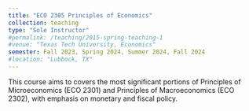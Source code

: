 ```yaml
---
title: "ECO 2305 Principles of Economics"
collection: teaching
type: "Sole Instructor"
#permalink: /teaching/2015-spring-teaching-1
#venue: "Texas Tech University, Economics"
semester: Fall 2023, Spring 2024, Summer 2024, Fall 2024
#location: "Lubbock, TX"
---
```

This course aims to covers the most significant portions of Principles of Microeconomics (ECO 2301) and Principles of Macroeconomics (ECO 2302), with emphasis on monetary and fiscal policy.

